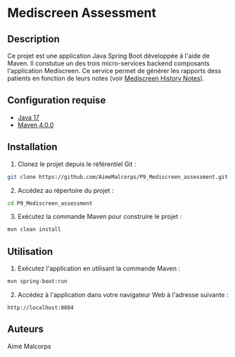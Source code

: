 # Mediscreen Assessment

## Description
Ce projet est une application Java Spring Boot développée à l'aide de Maven. Il constutue un des trois micro-services backend composants l'application Mediscreen. Ce service permet de générer les rapports dess patients en fonction de leurs notes (voir [Mediscreen History Notes](https://github.com/AimeMalcorps/P9_Mediscreen_history/tree/DEV)).

## Configuration requise
- [Java 17](https://www.oracle.com/java/technologies/javase/jdk17-archive-downloads.html)
- [Maven 4.0.0](https://maven.apache.org/download.cgi)

## Installation

1. Clonez le projet depuis le référentiel Git :

``` bash
git clone https://github.com/AimeMalcorps/P9_Mediscreen_assessment.git
```

2. Accédez au répertoire du projet :

``` bash
cd P9_Mediscreen_assessment
```

3. Exécutez la commande Maven pour construire le projet :

``` bash
mvn clean install
```

## Utilisation

1. Exécutez l'application en utilisant la commande Maven :

``` bash
mvn spring-boot:run
```

2. Accédez à l'application dans votre navigateur Web à l'adresse suivante :

```
http://localhost:8084
```

## Auteurs
Aimé Malcorps
